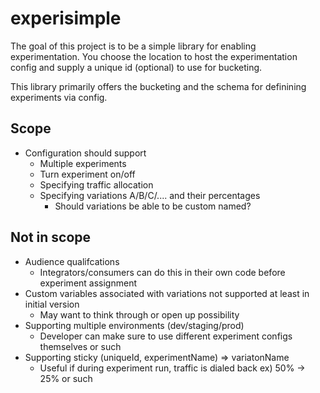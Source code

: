 # experisimple
The goal of this project is to be a simple library for enabling experimentation.
You choose the location to host the experimentation config and supply a unique id (optional) to use for bucketing.

This library primarily offers the bucketing and the schema for definining experiments via config.

## Scope
- Configuration should support
    - Multiple experiments
    - Turn experiment on/off
    - Specifying traffic allocation
    - Specifying variations A/B/C/.... and their percentages
        - Should variations be able to be custom named?

## Not in scope
- Audience qualifcations
    - Integrators/consumers can do this in their own code before experiment assignment
- Custom variables associated with variations not supported at least in initial version
    - May want to think through or open up possibility
- Supporting multiple environments (dev/staging/prod)
    - Developer can make sure to use different experiment configs themselves or such
- Supporting sticky (uniqueId, experimentName) => variatonName
    - Useful if during experiment run, traffic is dialed back ex) 50% -> 25% or such